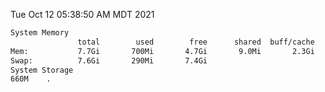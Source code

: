 Tue Oct 12 05:38:50 AM MDT 2021
```bash
System Memory
               total        used        free      shared  buff/cache   available
Mem:           7.7Gi       700Mi       4.7Gi       9.0Mi       2.3Gi       6.7Gi
Swap:          7.6Gi       290Mi       7.4Gi
System Storage
660M	.
```
